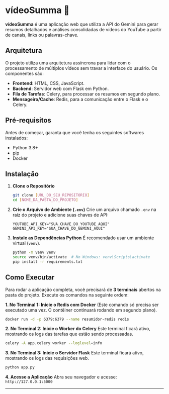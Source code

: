 # vídeoSumma 🤖

**vídeoSumma** é uma aplicação web que utiliza a API do Gemini para gerar resumos detalhados e análises consolidadas de vídeos do YouTube a partir de canais, links ou palavras-chave.

## Arquitetura

O projeto utiliza uma arquitetura assíncrona para lidar com o processamento de múltiplos vídeos sem travar a interface do usuário. Os componentes são:
* **Frontend**: HTML, CSS, JavaScript.
* **Backend**: Servidor web com Flask em Python.
* **Fila de Tarefas**: Celery, para processar os resumos em segundo plano.
* **Mensageiro/Cache**: Redis, para a comunicação entre o Flask e o Celery.

## Pré-requisitos

Antes de começar, garanta que você tenha os seguintes softwares instalados:
* Python 3.8+
* pip
* Docker

## Instalação

1.  **Clone o Repositório**
    ```bash
    git clone [URL_DO_SEU_REPOSITORIO]
    cd [NOME_DA_PASTA_DO_PROJETO]
    ```

2.  **Crie o Arquivo de Ambiente (`.env`)**
    Crie um arquivo chamado `.env` na raiz do projeto e adicione suas chaves de API:
    ```env
    YOUTUBE_API_KEY="SUA_CHAVE_DO_YOUTUBE_AQUI"
    GEMINI_API_KEY="SUA_CHAVE_DO_GEMINI_AQUI"
    ```

3.  **Instale as Dependências Python**
    É recomendado usar um ambiente virtual (`venv`).
    ```bash
    python -m venv venv
    source venv/bin/activate  # No Windows: venv\Scripts\activate
    pip install -r requirements.txt
    ```

## Como Executar

Para rodar a aplicação completa, você precisará de **3 terminais** abertos na pasta do projeto. Execute os comandos na seguinte ordem:

**1. No Terminal 1: Inicie o Redis com Docker**
(Este comando só precisa ser executado uma vez. O contêiner continuará rodando em segundo plano).
```bash
docker run -d -p 6379:6379 --name resumidor-redis redis
```

**2. No Terminal 2: Inicie o Worker do Celery**
Este terminal ficará ativo, mostrando os logs das tarefas que estão sendo processadas.
```bash
celery -A app.celery worker --loglevel=info
```

**3. No Terminal 3: Inicie o Servidor Flask**
Este terminal ficará ativo, mostrando os logs das requisições web.
```bash
python app.py
```

**4. Acesse a Aplicação**
Abra seu navegador e acesse: `http://127.0.0.1:5000`

---